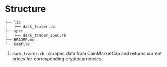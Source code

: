 # Structure

```
├── lib
│   ├── dark_trader.rb
├── spec
│   ├── dark_trader_spec.rb
├── README.md
└── Gemfile
```

1.    `dark_trader.rb` : scrapes data from CoinMarketCap and returns current prices for corresponding cryptocurrencies.

